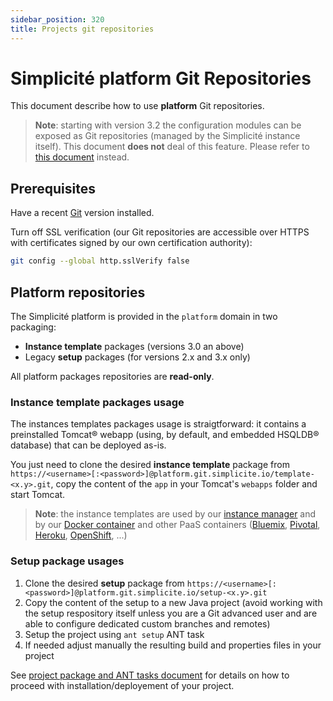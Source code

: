 ```yaml
---
sidebar_position: 320
title: Projects git repositories
---
```


Simplicité platform Git Repositories
===========================================

This document describe how to use **platform** Git repositories.

> **Note**: starting with version 3.2 the configuration modules can be exposed as Git repositories (managed by the Simplicité instance itself).
> This document **does not** deal of this feature. Please refer to [this document](/docs/integration/webservices/git-repositories) instead.

Prerequisites
-------------

Have a recent [Git](http://git-scm.com/) version installed.

Turn off SSL verification (our Git repositories are accessible over HTTPS with certificates signed by our own certification authority):

```bash
git config --global http.sslVerify false
```

Platform repositories
---------------------

The Simplicité platform is provided in the `platform` domain in two packaging:

- **Instance template** packages (versions 3.0 an above)
- Legacy **setup** packages (for versions 2.x and 3.x only)

All platform packages repositories are **read-only**.

### Instance template packages usage

The instances templates packages usage is straigtforward: it contains a preinstalled Tomcat&reg; webapp (using, by default, and embedded HSQLDB&reg; database) that can be deployed as-is.

You just need to clone the desired **instance template** package from `https://<username>[:<password>]@platform.git.simplicite.io/template-<x.y>.git`,
copy the content of the `app` in your Tomcat's `webapps` folder and start Tomcat.

> **Note**: the instance templates are used by our [instance manager](https:/docs/misc/manager) and by our [Docker container](/docs/operation/docker)
> and other PaaS containers ([Bluemix](/docs/operation/cloudfoundry), [Pivotal](/docs/operation/cloudfoundry), [Heroku](/docs/operation/heroku), [OpenShift](/docs/operation/openshift), ...)

### Setup package usages

1. Clone the desired **setup** package from `https://<username>[:<password>]@platform.git.simplicite.io/setup-<x.y>.git`
2. Copy the content of the setup to a new Java project (avoid working with the setup respository itself unless you are a Git advanced user and are able to configure dedicated custom branches and remotes)
4. Setup the project using `ant setup` ANT task
3. If needed adjust manually the resulting build and properties files in your project

See [project package and ANT tasks document](/docs/devops/java-project) for details on how to proceed with installation/deployement of your project.

